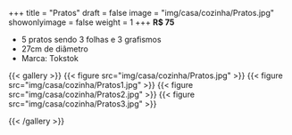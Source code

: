 +++
title = "Pratos"
draft = false
image = "img/casa/cozinha/Pratos.jpg"
showonlyimage = false
weight = 1
+++
**R$ 75**

<!--more-->

- 5 pratos sendo 3 folhas e 3 grafismos
- 27cm de diâmetro
- Marca: Tokstok


{{< gallery >}}
{{< figure src="img/casa/cozinha/Pratos.jpg" >}}
{{< figure src="img/casa/cozinha/Pratos1.jpg" >}}
{{< figure src="img/casa/cozinha/Pratos2.jpg" >}}
{{< figure src="img/casa/cozinha/Pratos3.jpg" >}}

{{< /gallery >}}
